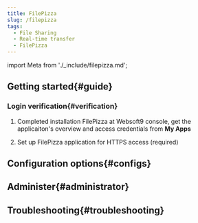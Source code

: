 ```yaml
---
title: FilePizza
slug: /filepizza
tags:
  - File Sharing
  - Real-time transfer
  - FilePizza
---
```


import Meta from './_include/filepizza.md';

<Meta name="meta" />

## Getting started{#guide}

### Login verification{#verification}

1. Completed installation FilePizza at Websoft9 console, get the applicaiton's overview and access credentials from **My Apps**  

2. Set up FilePizza application for HTTPS access (required)

## Configuration options{#configs}

## Administer{#administrator}

## Troubleshooting{#troubleshooting}